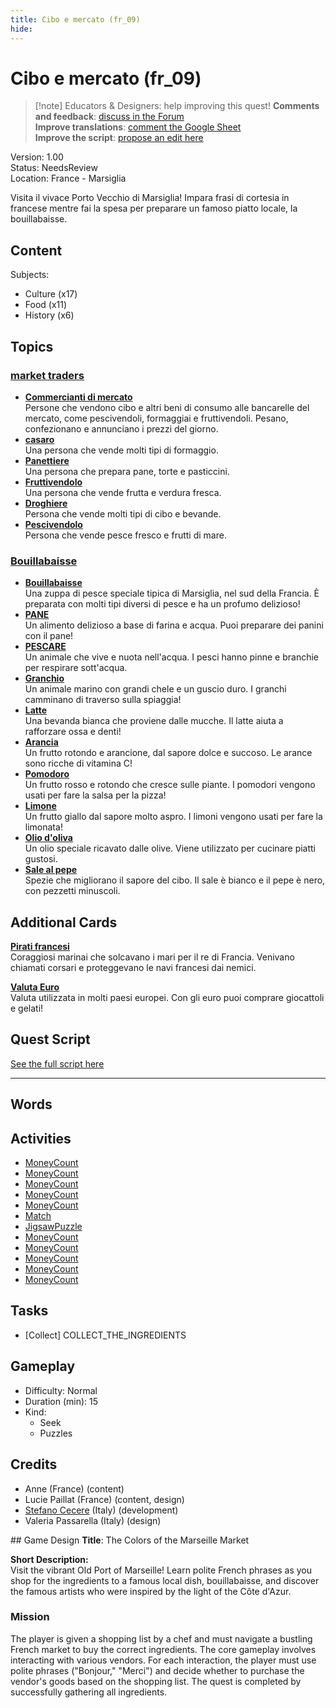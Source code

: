 ```yaml
---
title: Cibo e mercato (fr_09)
hide:
---
```


# Cibo e mercato (fr_09)
> [!note] Educators & Designers: help improving this quest!
> **Comments and feedback**: [discuss in the Forum](https://antura.discourse.group/t/fr-09-the-colors-of-the-marseille-market/28/1)  
> **Improve translations**: [comment the Google Sheet](https://docs.google.com/spreadsheets/d/1FPFOy8CHor5ArSg57xMuPAG7WM27-ecDOiU-OmtHgjw/edit?gid=1243903291#gid=1243903291)  
> **Improve the script**: [propose an edit here](https://github.com/vgwb/Antura/blob/main/Assets/_discover/_quests/FR_09%20Food%20&%20Market/FR_09%20Food%20&%20Market%20-%20Yarn%20Script.yarn)  

Version: 1.00  
Status: NeedsReview  
Location: France - Marsiglia

Visita il vivace Porto Vecchio di Marsiglia! Impara frasi di cortesia in francese mentre fai la spesa per preparare un famoso piatto locale, la bouillabaisse.

## Content
Subjects: 

  - Culture (x17)
  - Food (x11)
  - History (x6)

## Topics
### [market traders](../../topics/index.md#marketers)

  - **[Commercianti di mercato](../../cards/index.md#market_traders)**  
    Persone che vendono cibo e altri beni di consumo alle bancarelle del mercato, come pescivendoli, formaggiai e fruttivendoli. Pesano, confezionano e annunciano i prezzi del giorno.  
  - **[casaro](../../cards/index.md#person_cheesemonger)**  
    Una persona che vende molti tipi di formaggio.  
  - **[Panettiere](../../cards/index.md#person_baker)**  
    Una persona che prepara pane, torte e pasticcini.  
  - **[Fruttivendolo](../../cards/index.md#person_greengrocer)**  
    Una persona che vende frutta e verdura fresca.  
  - **[Droghiere](../../cards/index.md#person_grocer)**  
    Persona che vende molti tipi di cibo e bevande.  
  - **[Pescivendolo](../../cards/index.md#person_fishmonger)**  
    Persona che vende pesce fresco e frutti di mare.  
### [Bouillabaisse](../../topics/index.md#bouillabaisse)

  - **[Bouillabaisse](../../cards/index.md#bouillabaisse)**  
    Una zuppa di pesce speciale tipica di Marsiglia, nel sud della Francia. È preparata con molti tipi diversi di pesce e ha un profumo delizioso!  
  - **[PANE](../../cards/index.md#food_bread)**  
    Un alimento delizioso a base di farina e acqua. Puoi preparare dei panini con il pane!  
  - **[PESCARE](../../cards/index.md#food_fish)**  
    Un animale che vive e nuota nell'acqua. I pesci hanno pinne e branchie per respirare sott'acqua.  
  - **[Granchio](../../cards/index.md#food_crab)**  
    Un animale marino con grandi chele e un guscio duro. I granchi camminano di traverso sulla spiaggia!  
  - **[Latte](../../cards/index.md#food_milk)**  
    Una bevanda bianca che proviene dalle mucche. Il latte aiuta a rafforzare ossa e denti!  
  - **[Arancia](../../cards/index.md#food_orange)**  
    Un frutto rotondo e arancione, dal sapore dolce e succoso. Le arance sono ricche di vitamina C!  
  - **[Pomodoro](../../cards/index.md#food_tomato)**  
    Un frutto rosso e rotondo che cresce sulle piante. I pomodori vengono usati per fare la salsa per la pizza!  
  - **[Limone](../../cards/index.md#food_lemon)**  
    Un frutto giallo dal sapore molto aspro. I limoni vengono usati per fare la limonata!  
  - **[Olio d'oliva](../../cards/index.md#food_olive_oil)**  
    Un olio speciale ricavato dalle olive. Viene utilizzato per cucinare piatti gustosi.  
  - **[Sale al pepe](../../cards/index.md#food_pepper_salt)**  
    Spezie che migliorano il sapore del cibo. Il sale è bianco e il pepe è nero, con pezzetti minuscoli.  

## Additional Cards
**[Pirati francesi](../../cards/index.md#pirates)**  
Coraggiosi marinai che solcavano i mari per il re di Francia. Venivano chiamati corsari e proteggevano le navi francesi dai nemici.  

**[Valuta Euro](../../cards/index.md#currency_euro)**  
Valuta utilizzata in molti paesi europei. Con gli euro puoi comprare giocattoli e gelati!  

## Quest Script

[See the full script here](./fr_09-script.md)

---

## Words
## Activities
- [MoneyCount](../../activities/index.md#MoneyCount)
- [MoneyCount](../../activities/index.md#MoneyCount)
- [MoneyCount](../../activities/index.md#MoneyCount)
- [MoneyCount](../../activities/index.md#MoneyCount)
- [MoneyCount](../../activities/index.md#MoneyCount)
- [Match](../../activities/index.md#Match)
- [JigsawPuzzle](../../activities/index.md#JigsawPuzzle)
- [MoneyCount](../../activities/index.md#MoneyCount)
- [MoneyCount](../../activities/index.md#MoneyCount)
- [MoneyCount](../../activities/index.md#MoneyCount)
- [MoneyCount](../../activities/index.md#MoneyCount)
- [MoneyCount](../../activities/index.md#MoneyCount)

## Tasks
- [Collect] COLLECT_THE_INGREDIENTS
## Gameplay
- Difficulty: Normal
- Duration (min): 15
- Kind:
  - Seek
  - Puzzles
## Credits
- Anne (France) (content)
- Lucie Paillat (France) (content, design)
- [Stefano Cecere](https://stefanocecere.com) (Italy) (development)
- Valeria Passarella (Italy) (design)

## Game Design
**Title**: The Colors of the Marseille Market

**Short Description:**  
Visit the vibrant Old Port of Marseille! Learn polite French phrases as you shop for the ingredients to a famous local dish, bouillabaisse, and discover the famous artists who were inspired by the light of the Côte d'Azur.

### Mission
The player is given a shopping list by a chef and must navigate a bustling French market to buy the correct ingredients. The core gameplay involves interacting with various vendors. For each interaction, the player must use polite phrases ("Bonjour," "Merci") and decide whether to purchase the vendor's goods based on the shopping list. The quest is completed by successfully gathering all ingredients.

